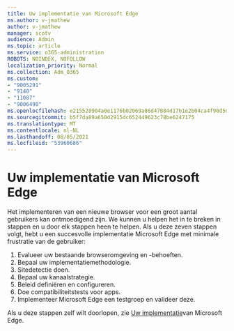 ```yaml
---
title: Uw implementatie van Microsoft Edge
ms.author: v-jmathew
author: v-jmathew
manager: scotv
audience: Admin
ms.topic: article
ms.service: o365-administration
ROBOTS: NOINDEX, NOFOLLOW
localization_priority: Normal
ms.collection: Adm_O365
ms.custom:
- "9005291"
- "9140"
- "11087"
- "9006490"
ms.openlocfilehash: e215528904a0e1176b02069a86d47884d17b1e2b04ca4f90d5deedbeb82f5dc9
ms.sourcegitcommit: b5f7da89a650d2915dc652449623c78be6247175
ms.translationtype: MT
ms.contentlocale: nl-NL
ms.lasthandoff: 08/05/2021
ms.locfileid: "53960686"
---
```

# <a name="plan-your-deployment-of-microsoft-edge"></a>Uw implementatie van Microsoft Edge

Het implementeren van een nieuwe browser voor een groot aantal gebruikers kan ontmoedigend zijn. We kunnen u helpen het in te breken in stappen en u door elk stappen heen te helpen. Als u deze zeven stappen volgt, hebt u een succesvolle implementatie Microsoft Edge met minimale frustratie van de gebruiker:

1. Evalueer uw bestaande browseromgeving en -behoeften.
2. Bepaal uw implementatiemethodologie.
3. Sitedetectie doen.
4. Bepaal uw kanaalstrategie.
5. Beleid definiëren en configureren.
6. Doe compatibiliteitstests voor apps.
7. Implementeer Microsoft Edge een testgroep en valideer deze.

Als u deze stappen zelf wilt doorlopen, zie [Uw implementatie](https://go.microsoft.com/fwlink/?linkid=2129990)van Microsoft Edge.
